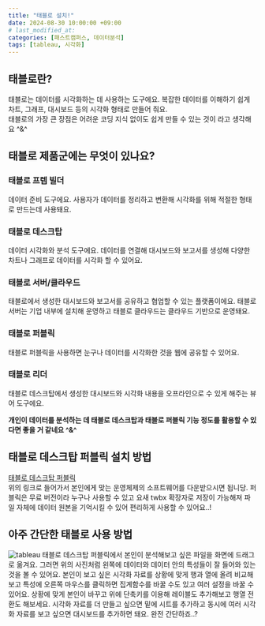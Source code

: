 ```yaml
---
title: "태블로 설치!"
date: 2024-08-30 10:00:00 +09:00 
# last_modified_at:
categories: [패스트캠퍼스, 데이터분석]
tags: [tableau, 시각화]
---
```


## 태블로란?
태블로는 데이터를 시각화하는 데 사용하는 도구에요. 복잡한 데이터를 이해하기 쉽게 차트, 그래프, 대시보드 등의 시각화 형태로 만들어 줘요.   
태블로의 가장 큰 장점은 어려운 코딩 지식 없이도 쉽게 만들 수 있는 것이 라고 생각해요 ^&^

## 태블로 제품군에는 무엇이 있나요?

### 태블로 프렙 빌더
데이터 준비 도구에요. 사용자가 데이터를 정리하고 변환해 시각화를 위해 적절한 형태로 만드는데 사용돼요.

### 태블로 데스크탑
데이터 시각화와 분석 도구에요. 데이터를 연결해 대시보드와 보고서를 생성해 다양한 차트나 그래프로 데이터를 시각화 할 수 있어요.

### 태블로 서버/클라우드
태블로에서 생성한 대시보드와 보고서를 공유하고 협업할 수 있는 플랫폼이에요. 태블로 서버는 기업 내부에 설치해 운영하고 태블로 클라우드는 클라우드 기반으로 운영돼요.

### 태블로 퍼블릭
태블로 퍼블릭을 사용하면 눈구나 데이터를 시각화한 것을 웹에 공유할 수 있어요.

### 태블로 리더
태블로 데스크탑에서 생성한 대시보드와 시각화 내용을 오프라인으로  수 있게 해주는 뷰어 도구에요.

**개인이 데이터를 분석하는 데 태블로 데스크탑과 태블로 퍼블릭 기능 정도를 활용할 수 있다면 좋을 거 같네요 ^&^**

## 태블로 데스크탑 퍼블릭 설치 방법
[태블로 데스크탑 퍼블릭](https://www.tableau.com/ko-kr/products/public/download)  
위의 링크로 들어가서 본인에게 맞는 운영체제의 소프트웨어를 다운받으시면 됩니당. 퍼블릭은 무료 버전이라 누구나 사용할 수 있고 요새 twbx 확장자로 저장이 가능해져 파일 자체에 데이터 원본을 기억시킬 수 있어 편리하게 사용할 수 있어요..!

## 아주 간단한 태블로 사용 방법
<img src="{{ site.baseurl }}/assets/images/스크린샷 2024-08-30 오전 11.04.18.png" alt="tableau">
태블로 데스크탑 퍼블릭에서 본인이 분석해보고 싶은 파일을 화면에 드래그로 옮겨요. 그러면 위의 사진처럼 왼쪽에 데이터와 데이터 안의 특성들이 잘 들어와 있는 것을 볼 수 있어요.    
본인이 보고 싶은 시각화 자료를 상황에 맞게 행과 열에 올려 비교해보고 특성에 오른쪽 마우스를 클릭하면 집계함수를 바꿀 수도 있고 여러 설정을 바꿀 수 있어요.   
상황에 맞게 본인이 바꾸고 위에 단축키를 이용해 레이블도 추가해보고 행열 전환도 해보세요. 
시각화 자료를 더 만들고 싶으면 밑에 시트를 추가하고 동시에 여러 시각화 자료를 보고 싶으면 대시보드를 추가하면 돼요. 완전 간단하죠..? 

